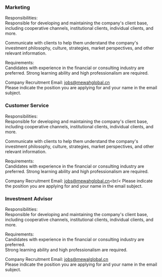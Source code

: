 ### Marketing

Responsibilities:<br />
Responsible for developing and maintaining the company's client base, including cooperative channels, institutional clients, individual clients, and more.

Communicate with clients to help them understand the company's investment philosophy, culture, strategies, market perspectives, and other relevant information.

Requirements: <br />
Candidates with experience in the financial or consulting industry are preferred.
Strong learning ability and high professionalism are required.

Company Recruitment Email: jobs@mewahglobal.cn <br />
Please indicate the position you are applying for and your name in the email subject.

### Customer Service

Responsibilities: <br />
Responsible for developing and maintaining the company's client base, including cooperative channels, institutional clients, individual clients, and more.

Communicate with clients to help them understand the company's investment philosophy, culture, strategies, market perspectives, and other relevant information.

Requirements: <br />
Candidates with experience in the financial or consulting industry are preferred.
Strong learning ability and high professionalism are required.

Company Recruitment Email: jobs@mewahglobal.cn<br/<
Please indicate the position you are applying for and your name in the email subject.

### Investment Advisor
Responsibilities:<br />
Responsible for developing and maintaining the company's client base, including cooperative channels, institutional clients, individual clients, and more.

Requirements:<br />
Candidates with experience in the financial or consulting industry are preferred.<br />
Strong learning ability and high professionalism are required.

Company Recruitment Email: jobs@mewalglobal.cn<br />
Please indicate the position you are applying for and your name in the email subject.
